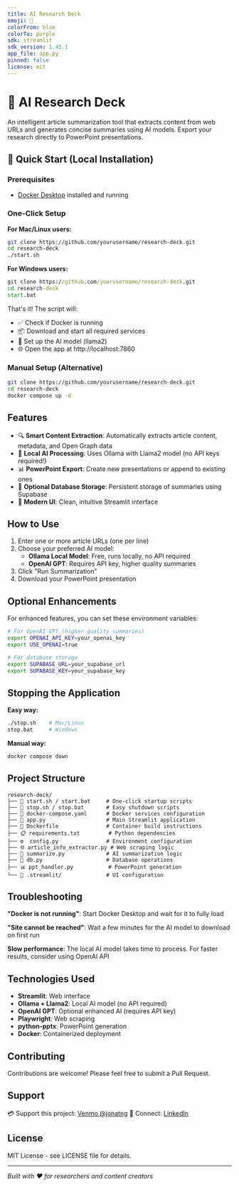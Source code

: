 ```yaml
---
title: AI Research Deck
emoji: 📰
colorFrom: blue
colorTo: purple
sdk: streamlit
sdk_version: 1.45.1
app_file: app.py
pinned: false
license: mit
---
```


# 📰 AI Research Deck

An intelligent article summarization tool that extracts content from web URLs and generates concise summaries using AI models. Export your research directly to PowerPoint presentations.

## 🚀 Quick Start (Local Installation)

### Prerequisites
- [Docker Desktop](https://www.docker.com/products/docker-desktop/) installed and running

### One-Click Setup

**For Mac/Linux users:**
```bash
git clone https://github.com/yourusername/research-deck.git
cd research-deck
./start.sh
```

**For Windows users:**
```cmd
git clone https://github.com/yourusername/research-deck.git
cd research-deck
start.bat
```

That's it! The script will:
- ✅ Check if Docker is running
- 📦 Download and start all required services
- 🤖 Set up the AI model (llama2)
- 🌐 Open the app at http://localhost:7860

### Manual Setup (Alternative)
```bash
git clone https://github.com/yourusername/research-deck.git
cd research-deck
docker compose up -d
```

## Features

- 🔍 **Smart Content Extraction**: Automatically extracts article content, metadata, and Open Graph data
- 🤖 **Local AI Processing**: Uses Ollama with Llama2 model (no API keys required!)
- 📊 **PowerPoint Export**: Create new presentations or append to existing ones
- 💾 **Optional Database Storage**: Persistent storage of summaries using Supabase
- 🎨 **Modern UI**: Clean, intuitive Streamlit interface

## How to Use

1. Enter one or more article URLs (one per line)
2. Choose your preferred AI model:
   - **Ollama Local Model**: Free, runs locally, no API required
   - **OpenAI GPT**: Requires API key, higher quality summaries
3. Click "Run Summarization"
4. Download your PowerPoint presentation

## Optional Enhancements

For enhanced features, you can set these environment variables:

```bash
# For OpenAI GPT (higher quality summaries)
export OPENAI_API_KEY=your_openai_key
export USE_OPENAI=true

# For database storage
export SUPABASE_URL=your_supabase_url
export SUPABASE_KEY=your_supabase_key
```

## Stopping the Application

**Easy way:**
```bash
./stop.sh    # Mac/Linux
stop.bat     # Windows
```

**Manual way:**
```bash
docker compose down
```

## Project Structure

```
research-deck/
├── 🚀 start.sh / start.bat     # One-click startup scripts
├── 🛑 stop.sh / stop.bat       # Easy shutdown scripts
├── 🐳 docker-compose.yaml      # Docker services configuration
├── 📱 app.py                   # Main Streamlit application
├── 🔧 Dockerfile               # Container build instructions
├── 📋 requirements.txt         # Python dependencies
├── ⚙️  config.py               # Environment configuration
├── 🌐 article_info_extractor.py # Web scraping logic
├── 🤖 summarize.py             # AI summarization logic
├── 💾 db.py                    # Database operations
├── 📊 ppt_handler.py           # PowerPoint generation
└── 🎨 .streamlit/              # UI configuration
```

## Troubleshooting

**"Docker is not running"**: Start Docker Desktop and wait for it to fully load

**"Site cannot be reached"**: Wait a few minutes for the AI model to download on first run

**Slow performance**: The local AI model takes time to process. For faster results, consider using OpenAI API

## Technologies Used

- **Streamlit**: Web interface
- **Ollama + Llama2**: Local AI model (no API required)
- **OpenAI GPT**: Optional enhanced AI (requires API key)
- **Playwright**: Web scraping
- **python-pptx**: PowerPoint generation
- **Docker**: Containerized deployment

## Contributing

Contributions are welcome! Please feel free to submit a Pull Request.

## Support

💳 Support this project: [Venmo @jonatng](https://venmo.com/u/jonatng)
🔗 Connect: [LinkedIn](https://www.linkedin.com/in/jonatng/)

## License

MIT License - see LICENSE file for details.

---

*Built with ❤️ for researchers and content creators*